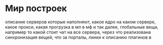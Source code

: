# Мир построек

описание серверов которые наполняют, какое ядро на каком сервере, какое прокси, какая прогрузка в мп в мф и так далее, глобальные вещи, например то какой стоит чат на все сервера, через что реализована синхронизация вещей, что за порталы, линки к описанию плагинов в



